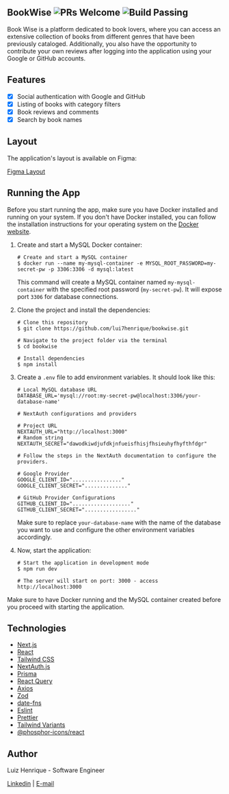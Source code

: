 


## BookWise  ![PRs Welcome](https://img.shields.io/badge/PRs-welcome-brightgreen.svg) ![Build Passing](https://img.shields.io/badge/build-passing-brightgreen.svg)

Book Wise is a platform dedicated to book lovers, where you can access an extensive collection of books from different genres that have been previously cataloged. Additionally, you also have the opportunity to contribute your own reviews after logging into the application using your Google or GitHub accounts.

## Features
- [x] Social authentication with Google and GitHub
- [x] Listing of books with category filters
- [x] Book reviews and comments
- [x] Search by book names

## Layout
The application's layout is available on Figma:

[Figma Layout](https://www.figma.com/file/VzEy348nnGTa5T0EmYDNZR/BookWise--%E2%80%A2-Desafio-React-(Copy)?type=design&node-id=1%3A17&mode=design&t=AbwxZ45cmC4VrU32-1)

## Running the App

Before you start running the app, make sure you have Docker installed and running on your system. If you don't have Docker installed, you can follow the installation instructions for your operating system on the [Docker website](https://docs.docker.com/get-docker/).

1. Create and start a MySQL Docker container:

   ```shell
   # Create and start a MySQL container
   $ docker run --name my-mysql-container -e MYSQL_ROOT_PASSWORD=my-secret-pw -p 3306:3306 -d mysql:latest
   ```

   This command will create a MySQL container named `my-mysql-container` with the specified root password (`my-secret-pw`). It will expose port `3306` for database connections.

2. Clone the project and install the dependencies:

   ```shell
   # Clone this repository
   $ git clone https://github.com/lui7henrique/bookwise.git

   # Navigate to the project folder via the terminal
   $ cd bookwise

   # Install dependencies
   $ npm install
   ```

3. Create a `.env` file to add environment variables. It should look like this:

   ```shell
   # Local MySQL database URL
   DATABASE_URL='mysql://root:my-secret-pw@localhost:3306/your-database-name'

   # NextAuth configurations and providers

   # Project URL
   NEXTAUTH_URL="http://localhost:3000"
   # Random string
   NEXTAUTH_SECRET="dawodkiwdjufdkjnfueisfhisjfhsieuhyfhyfthfdgr"

   # Follow the steps in the NextAuth documentation to configure the providers.

   # Google Provider
   GOOGLE_CLIENT_ID="................"
   GOOGLE_CLIENT_SECRET=".............."

   # GitHub Provider Configurations
   GITHUB_CLIENT_ID="..................."
   GITHUB_CLIENT_SECRET="................."
   ```

   Make sure to replace `your-database-name` with the name of the database you want to use and configure the other environment variables accordingly.

4. Now, start the application:

   ```shell
   # Start the application in development mode
   $ npm run dev

   # The server will start on port: 3000 - access http://localhost:3000
   ```

Make sure to have Docker running and the MySQL container created before you proceed with starting the application.

## Technologies

- [Next.js](https://nextjs.org/)
- [React](https://reactjs.org/)
- [Tailwind CSS](https://tailwindcss.com/)
- [NextAuth.js](https://next-auth.js.org/)
- [Prisma](https://www.prisma.io/)
- [React Query](https://react-query.tanstack.com/)
- [Axios](https://axios-http.com/)
- [Zod](https://github.com/colinhacks/zod)
- [date-fns](https://date-fns.org/)
- [Eslint](https://eslint.org/)
- [Prettier](https://prettier.io/)
- [Tailwind Variants](https://github.com/benface/tailwindcss-variants)
- [@phosphor-icons/react](https://phosphoricons.com/)

## Author

Luiz Henrique - Software Engineer

[Linkedin](https://www.linkedin.com/in/luiz-henrique7/) | [E-mail](mailto:7henrique18@gmail.com)
